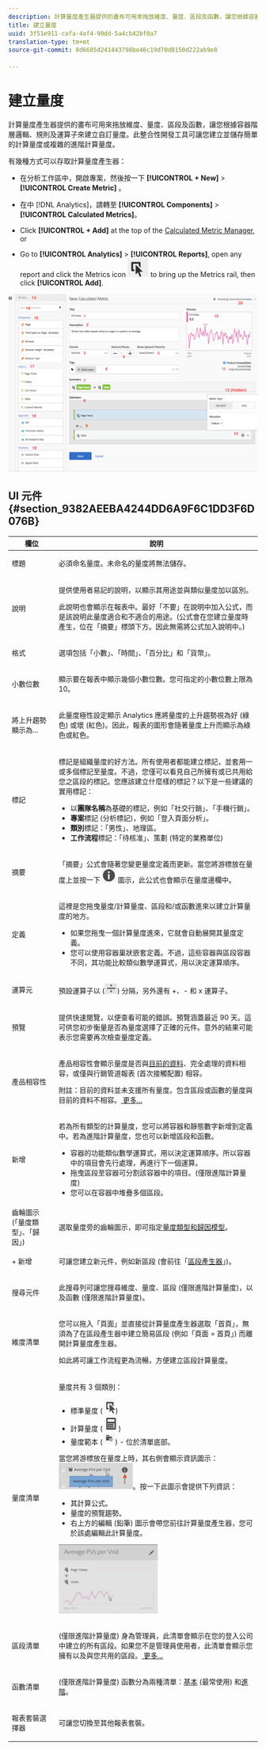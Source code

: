 ```yaml
---
description: 計算量度產生器提供的畫布可用來拖放維度、量度、區段及函數，讓您根據容器階層邏輯、規則及運算子來建立自訂量度。此整合性開發工具可讓您建立並儲存簡單的計算量度或複雜的進階計算量度。
title: 建立量度
uuid: 3f51e911-cafa-4af4-90dd-5a4cb42bf0a7
translation-type: tm+mt
source-git-commit: 8d6685d241443798be46c19d70d8150d222ab9e8

---
```



# 建立量度

計算量度產生器提供的畫布可用來拖放維度、量度、區段及函數，讓您根據容器階層邏輯、規則及運算子來建立自訂量度。此整合性開發工具可讓您建立並儲存簡單的計算量度或複雜的進階計算量度。

有幾種方式可以存取計算量度產生器：

* 在分析工作區中，開啟專案，然後按一下 **[!UICONTROL + New]** > **[!UICONTROL Create Metric]** 。
* 在中 [!DNL Analytics]，請轉至 **[!UICONTROL Components]** > **[!UICONTROL Calculated Metrics]**。

* Click **[!UICONTROL + Add]** at the top of the [Calculated Metric Manager](/help/components/c-calcmetrics/c-workflow/cm-workflow/cm-manager.md), or

* Go to **[!UICONTROL Analytics]** > **[!UICONTROL Reports]**, open any report and click the Metrics icon  ![](assets/metrics_icon.png) to bring up the Metrics rail, then click **[!UICONTROL Add]**.

![](assets/cm_builder_ui.png)

## UI 元件 {#section_9382AEEBA4244DD6A9F6C1DD3F6D076B}

<table id="table_60A82936321047D1A335331BF83B0972"> 
 <thead> 
  <tr> 
   <th colname="col2" class="entry"> 欄位 </th> 
   <th colname="col3" class="entry"> 說明 </th> 
  </tr> 
 </thead>
 <tbody> 
  <tr> 
   <td colname="col2"> <span class="uicontrol"> 標題 </span> </td> 
   <td colname="col3"> <p>必須命名量度。未命名的量度將無法儲存。 </p> </td> 
  </tr> 
  <tr> 
   <td colname="col2"> <span class="uicontrol"> 說明 </span> </td> 
   <td colname="col3"> <p>提供使用者易記的說明，以顯示其用途並與類似量度加以區別。 </p> <p>此說明也會顯示在報表中。最好「不要」在說明中加入公式，而是該說明此量度適合和不適合的用途。(公式會在您建立量度時產生，位在「摘要」標頭下方。因此無需將公式加入說明中。) </p> </td> 
  </tr> 
  <tr> 
   <td colname="col2"> <span class="uicontrol"> 格式 </span> </td> 
   <td colname="col3"> <p>選項包括「小數」、「時間」、「百分比」和「貨幣」。 </p> </td> 
  </tr> 
  <tr> 
   <td colname="col2"> <span class="uicontrol"> 小數位數 </span> </td> 
   <td colname="col3"> <p>顯示要在報表中顯示幾個小數位數。您可指定的小數位數上限為 10。 </p> </td> 
  </tr> 
  <tr> 
   <td colname="col2"> <span class="uicontrol"> 將上升趨勢顯示為... </span> </td> 
   <td colname="col3"> <p>此量度極性設定顯示 Analytics 應將量度的上升趨勢視為好 (綠色) 或壞 (紅色)。因此，報表的圖形會隨著量度上升而顯示為綠色或紅色。 </p> </td> 
  </tr> 
  <tr> 
   <td colname="col2"> <span class="uicontrol"> 標記 </span> </td> 
   <td colname="col3"> <p>標記是組織量度的好方法。所有使用者都能建立標記，並套用一或多個標記至量度。不過，您僅可以看見自己所擁有或已共用給您之區段的標記。您應該建立什麼樣的標記？以下是一些建議的實用標記： 
     <ul id="ul_9A6CE5F179424687A39F2D5C1A953258"> 
      <li id="li_A8815F2D8D284874AD701A7B103D82A3">以<b>團隊名稱</b>為基礎的標記，例如「社交行銷」、「手機行銷」。 </li> 
      <li id="li_A51A4515A541488E9D90296A955E9F4F"><b>專案</b>標記 (分析標記)，例如「登入頁面分析」。 </li> 
      <li id="li_B4605470A7094026AC168420B64BBCC3"><b>類別</b>標記：「男性」、地理區。 </li> 
      <li id="li_B6EAB0F2A96C41209C4EC97B9E64390B"><b>工作流程</b>標記：「待核准」、策劃 (特定的業務單位) </li> 
     </ul> </p> </td> 
  </tr> 
  <tr> 
   <td colname="col2"> <span class="uicontrol"> 摘要 </span> </td> 
   <td colname="col3"> <p>「<span class="uicontrol">摘要</span>」公式會隨著您變更量度定義而更新。當您將游標放在量度上並按一下 <img placement="inline"  src="assets/i_icon.png" id="image_BDA0EAF89C19440CB02AE248BA3F968E" /> 圖示，此公式也會顯示在量度邊欄中。 </p> </td> 
  </tr> 
  <tr> 
   <td colname="col2"> <span class="uicontrol"> 定義 </span> </td> 
   <td colname="col3"> <p>這裡是您拖曳量度/計算量度、區段和/或函數進來以建立計算量度的地方。 </p> <p> 
     <ul id="ul_B13401A266354DC594C6176025DB61CB"> 
      <li id="li_01776C32C7C5440AA1F847096CBED92B">如果您拖曳一個計算量度進來，它就會自動展開其量度定義。 </li> 
      <li id="li_A483D352522E4572AB43042473053359">您可以使用容器巢狀嵌套定義。不過，這些容器與區段容器不同，其功能比較類似數學運算式，用以決定運算順序。 </li> 
     </ul> </p> </td> 
  </tr> 
  <tr> 
   <td colname="col2"> <span class="uicontrol"> 運算元 </span> </td> 
   <td colname="col3"> <p>預設運算子以 (<img placement="inline"  src="assets/divided_icon.png" id="image_320D7363DE024BDEB21E44606C8B367F" width="25px" />) 分隔，另外還有 +、- 和 x 運算子。 </p> </td> 
  </tr> 
  <tr> 
   <td colname="col2"> <span class="uicontrol"> 預覽 </span> </td> 
   <td colname="col3"> <p>提供快速閱覽，以便查看可能的錯誤。預覽涵蓋最近 90 天。這可供您初步衡量是否為量度選擇了正確的元件。意外的結果可能表示您需要再次檢查量度定義。 </p> </td> 
  </tr> 
  <tr> 
   <td colname="col2"> <span class="uicontrol"> 產品相容性 </span> </td> 
   <td colname="col3"> <p>產品相容性會顯示量度是否與<a href="https://docs.adobe.com/content/help/en/analytics/analyze/reports-analytics/current-data.html"  >目前的資料</a>、完全處理的資料相容，或僅與行銷管道報表 (首次接觸配置) 相容。 <p>附註：目前的資料並未支援所有量度。包含區段或函數的量度與目前的資料不相容。<a href="/help/components/c-calcmetrics/cm-compatibility.md"  > 更多... </a> </p> </p> </td> 
  </tr> 
  <tr> 
   <td colname="col2"> <span class="uicontrol"> 新增 </span> </td> 
   <td colname="col3"> <p>若為所有類型的計算量度，您可以將容器和靜態數字新增到定義中。若為進階計算量度，您也可以新增區段和函數。 </p> <p> 
     <ul id="ul_607C1B303F334062BC620317667DE490"> 
      <li id="li_53462789B8AF4F1AA9B45565D37CF22B">容器的功能類似數學運算式，用以決定運算順序。所以容器中的項目會先行處理，再進行下一個運算。 </li> 
      <li id="li_401A9E0D8B3B468990289DBF66A06F63">拖曳區段至容器可分割該容器中的項目。(僅限進階計算量度) </li> 
      <li id="li_F191B200D7A944F9ADC0573A9A82A6DA">您可以在容器中堆疊多個區段。 </li> 
     </ul> </p> </td> 
  </tr> 
  <tr> 
   <td colname="col2"> 齒輪圖示 (<span class="uicontrol">「量度類型」</span>、<span class="uicontrol">「歸因」</span>) </td> 
   <td colname="col3"> <p>選取量度旁的齒輪圖示，即可指定<a href="/help/components/c-calcmetrics/c-workflow/cm-workflow/c-build-metrics/m-metric-type-alloc.md"  >量度類型和歸因模型</a>。 </p> </td> 
  </tr> 
  <tr> 
   <td colname="col2"> <span class="uicontrol"> + 新增 </span> </td> 
   <td colname="col3"> <p>可讓您建立新元件，例如新區段 (會前往「<a href="/help/components/c-segmentation/c-segmentation-workflow/seg-build.md"  >區段產生器</a>」)。 </p> </td> 
  </tr> 
  <tr> 
   <td colname="col2"> <p>搜尋元件 </p> </td> 
   <td colname="col3"> <p>此搜尋列可讓您搜尋維度、量度、區段 (僅限進階計算量度)，以及函數 (僅限進階計算量度)。 </p> </td> 
  </tr> 
  <tr> 
   <td colname="col2"> <p>維度清單 </p> </td> 
   <td colname="col3"> <p>您可以拖入「頁面」並直接從計算量度產生器選取「首頁」，無須為了在區段產生器中建立簡易區段 (例如「頁面 = 首頁」) 而離開計算量度產生器。 </p> <p>如此將可讓工作流程更為流暢，方便建立區段計算量度。 </p> </td> 
  </tr> 
  <tr> 
   <td colname="col2"> <p>量度清單 </p> </td> 
   <td colname="col3"> <p>量度共有 3 個類別： </p> 
    <ul id="ul_7BF50F4964EF45858FBA1634FBFA45CF"> 
     <li id="li_90F2312927A6499CA1CE04F8FFC912CF">標準量度 ( <img placement="inline"  src="assets/met_icon.png" id="image_65A80F54D73443E78542FE0B31CC3F20" />) </li> 
     <li id="li_A3F59083E79B4AC780D6F8CEDFFD20C9">計算量度 ( <img placement="inline"  src="assets/calc_met_icon.png" id="image_C5674AB9B9EB4DA9A56782D15822C319" />) </li> 
     <li id="li_8735E76637ED4C3F983731A66E04C93E">量度範本 (<img placement="inline"  src="assets/cm_template_icon.png" width="25px" id="image_D236601511CC4DD3828F223431E27E88" />) - 位於清單底部。 </li> 
    </ul> <p>當您將游標放在量度上時，其右側會顯示資訊圖示：<img placement="inline"  src="assets/info.png" width="150px" id="image_5A65E772A68A4B94ACAD6552CCF21F5F" />。按一下此圖示會提供下列資訊： </p> 
    <ul id="ul_DF35DDB9FBFA40C8A93FA0F2286A0BBE"> 
     <li id="li_4215AA9BF93F4C8B941002A7A4D2F50B">其計算公式。 </li> 
     <li id="li_6A8E39EB6DCE4377B0B594B6D4FC0294">量度的預覽趨勢。 </li> 
     <li id="li_44C1595E4BE64ED69D1DB3BB6655ED55">右上方的編輯 (鉛筆) 圖示會帶您前往計算量度產生器，您可於該處編輯此計算量度。 </li> 
    </ul> <p><img placement="break" align="center"  src="assets/info2.png" width="200px" id="image_7D5B2F026A034118BE4DA81B9215A883" /> </p> </td> 
  </tr> 
  <tr> 
   <td colname="col2"> <p>區段清單 </p> </td> 
   <td colname="col3"> <p>(僅限進階計算量度) 身為管理員，此清單會顯示在您的登入公司中建立的所有區段。如果您不是管理員使用者，此清單會顯示您擁有以及與您共用的區段。<a href="https://docs.adobe.com/content/help/en/analytics/components/segmentation/segment-reference/seg-rights.html"  > 更多... </a> </p> </td> 
  </tr> 
  <tr> 
   <td colname="col2"> <p>函數清單 </p> </td> 
   <td colname="col3"> <p>(僅限進階計算量度) 函數分為兩種清單：<a href="/help/components/c-calcmetrics/cm-reference/cm-functions.md"  >基本</a> (最常使用) 和<a href="/help/components/c-calcmetrics/cm-reference/cm-adv-functions.md"  >進階</a>。 </p> </td> 
  </tr> 
  <tr> 
   <td colname="col2"> <p>報表套裝選擇器 </p> </td> 
   <td colname="col3"> <p>可讓您切換至其他報表套裝。 </p> </td> 
  </tr> 
 </tbody> 
</table>


